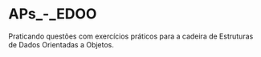 # APs_-_EDOO

Praticando questões com exercícios práticos para a cadeira de Estruturas de Dados Orientadas a Objetos.
